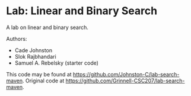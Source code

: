 # Lab: Linear and Binary Search

A lab on linear and binary search.

Authors:

* Cade Johnston
* Slok Rajbhandari
* Samuel A. Rebelsky (starter code)

This code may be found at <https://github.com/Johnston-C/lab-search-maven>. Original code at <https://github.com/Grinnell-CSC207/lab-search-maven>.
